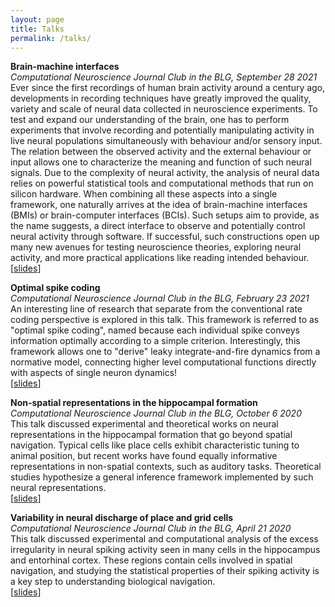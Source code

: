 ```yaml
---
layout: page
title: Talks
permalink: /talks/
---
```





**Brain-machine interfaces**  
*Computational Neuroscience Journal Club in the BLG, September 28 2021*  
Ever since the first recordings of human brain activity around a century ago, developments in recording techniques have greatly improved the quality, variety and scale of neural data collected in neuroscience experiments. To test and expand our understanding of the brain, one has to perform experiments that involve recording and potentially manipulating activity in live neural populations simultaneously with behaviour and/or sensory input. The relation between the observed activity and the external behaviour or input allows one to characterize the meaning and function of such neural signals. Due to the complexity of neural activity, the analysis of neural data relies on powerful statistical tools and computational methods that run on silicon hardware. When combining all these aspects into a single framework, one naturally arrives at the idea of brain-machine interfaces (BMIs) or brain-computer interfaces (BCIs). Such setups aim to provide, as the name suggests, a direct interface to observe and potentially control neural activity through software. If successful, such constructions open up many new avenues for testing neuroscience theories, exploring neural activity, and more practical applications like reading intended behaviour.  
[[slides](/docs/Journal_reading_28_09_2021.pdf)]


**Optimal spike coding**  
*Computational Neuroscience Journal Club in the BLG, February 23 2021*  
An interesting line of research that separate from the conventional rate coding perspective is explored in this talk. This framework is referred to as "optimal spike coding", named because each individual spike conveys information optimally according to a simple criterion. Interestingly, this framework allows one to "derive" leaky integrate-and-fire dynamics from a normative model, connecting higher level computational functions directly with aspects of single neuron dynamics!  
[[slides](/docs/Journal_reading_23_02_2021.pdf)]


**Non-spatial representations in the hippocampal formation**  
*Computational Neuroscience Journal Club in the BLG, October 6 2020*  
This talk discussed experimental and theoretical works on neural representations in the hippocampal formation that go beyond spatial navigation. Typical cells like place cells exhibit characteristic tuning to animal position, but recent works have found equally informative representations in non-spatial contexts, such as auditory tasks. Theoretical studies hypothesize a general inference framework implemented by such neural representations.  
[[slides](/docs/Journal_reading_06_10_2020.pdf)]


**Variability in neural discharge of place and grid cells**  
*Computational Neuroscience Journal Club in the BLG, April 21 2020*  
This talk discussed experimental and computational analysis of the excess irregularity in neural spiking activity seen in many cells in the hippocampus and entorhinal cortex. These regions contain cells involved in spatial navigation, and studying the statistical properties of their spiking activity is a key step to understanding biological navigation.  
[[slides](/docs/Journal_reading_21_04_2020.pdf)]